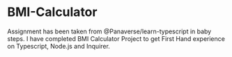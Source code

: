 # BMI-Calculator
 Assignment has been taken from @Panaverse/learn-typescript in baby steps. I have completed BMI Calculator Project to get First Hand experience on Typescript, Node.js and Inquirer.
